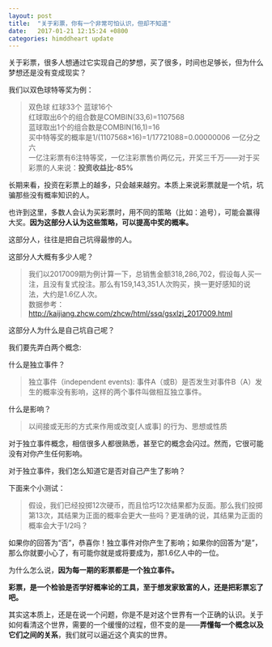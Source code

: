 ```yaml
---
layout: post
title:  "关于彩票，你有一个非常可怕认识，但却不知道"
date:   2017-01-21 12:15:24 +0800
categories: himddheart update
---
```


关于彩票，很多人想通过它实现自己的梦想，买了很多，时间也足够长，但为什么梦想还是没有变成现实？

我们以双色球特等奖为例：

>双色球 红球33个 蓝球16个<br>
红球取出6个的组合数是COMBIN(33,6)=1107568<br>
蓝球取出1个的组合数是COMBIN(16,1)=16<br>
买中特等奖的概率是1/(1107568×16)=1/17721088=0.00000006  一亿分之六<br>
一亿注彩票有6注特等奖，一亿注彩票售价两亿元，开奖三千万——对于买彩票的人来说：**投资收益比-85%**

长期来看，投资在彩票上的越多，只会越来越穷。本质上来说彩票就是一个坑，坑骗那些没有概率知识的人。

也许到这里，多数人会认为买彩票时，用不同的策略（比如：追号），可能会赢得大奖。**因为这部分人认为这些策略，可以提高中奖的概率。**

这部分人，往往是把自己坑得最惨的人。

这部分人大概有多少人呢？

>我们以2017009期为例计算一下，总销售金额318,286,702，假设每人买一注，且没有复式投注。那么有159,143,351人次购买，换一更好感知的说法，大约是1.6亿人次。<br>
数据参考：http://kaijiang.zhcw.com/zhcw/html/ssq/gsxlzj_2017009.html

这部分人为什么是自己坑自己呢？

我们要先弄白两个概念:

什么是独立事件？

>独立事件（independent events): 事件A（或B）是否发生对事件B（A）发生的概率没有影响，这样的两个事件叫做相互独立事件。

什么是影响？

>以间接或无形的方式来作用或改变[人或事] 的行为、思想或性质

对于独立事件概念，相信很多人都很熟悉，甚至它的概念会闪过。然而，它很可能没有对你产生任何影响。

对于独立事件，我们怎么知道它是否对自己产生了影响？

下面来个小测试：

>假设，我们已经投掷12次硬币，而且恰巧12次结果都为反面。那么我们投掷第13次，其结果为正面的概率会更大一些吗？更准确的说，其结果为正面的概率会大于1/2吗？

如果你的回答为“否”，恭喜你！独立事件对你产生了影响；如果你的回答为“是”，那么你就要小心了，有可能你就是或将要成为，那1.6亿人中的一位。

为什么怎么说，**因为每一期的彩票都是一个独立事件。**

**彩票，是一个检验是否学好概率论的工具，至于想发家致富的人，还是把彩票忘了吧。**

其实这本质上，还是在说一个问题，你是不是对这个世界有一个正确的认识。关于如何看清这个世界，需要的一个缓慢的过程，但不变的是——**弄懂每一个概念以及它们之间的关系**，我们就可以逼近这个真实的世界。


